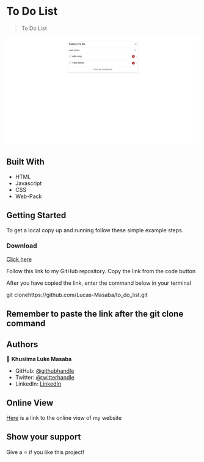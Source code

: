 # To Do List

> To Do List

![screenshot](/screenshot.png)

## Built With

- HTML
- Javascript
- CSS
- Web-Pack

## Getting Started


To get a local copy up and running follow these simple example steps.

### Download 
[Click here](https://github.com/Lucas-Masaba/to_do_list.git)
 
Follow this link to my GitHub repository. Copy the link from the code button
 
After you have copied the link, enter the command below in your terminal
 
git clonehttps://github.com/Lucas-Masaba/to_do_list.git

## Remember to paste the link after the git clone command 

## Authors

👤 **Khusiima Luke Masaba**

- GitHub: [@githubhandle](https://github.com/Lucas-Masaba)
- Twitter: [@twitterhandle](https://twitter.com/MasabaLuke)
- LinkedIn: [LinkedIn](https://linkedin.com/in/khusiima-luke-masaba-59060a121)

## Online View

[Here](https://lucas-masaba.github.io/to_do_list/dist) is a link to the online view of my website


## Show your support

Give a ⭐️ if you like this project!


